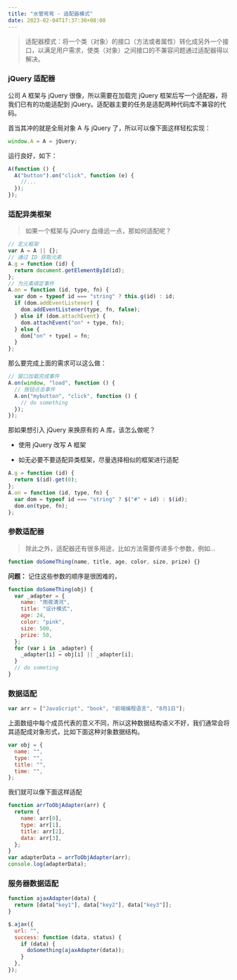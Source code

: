 ```yaml
---
title: "水管弯弯 - 适配器模式"
date: 2023-02-04T17:37:30+08:00
---
```


> 适配器模式：将一个类（对象）的接口（方法或者属性）转化成另外一个接口，以满足用户需求，使类（对象）之间接口的不兼容问题通过适配器得以解决。

### jQuery 适配器

公司 A 框架与 jQuery 很像，所以需要在加载完 jQuery 框架后写一个适配器，将我们已有的功能适配到 jQuery。适配器主要的任务是适配两种代码库不兼容的代码。

首当其冲的就是全局对象 A 与 jQuery 了，所以可以像下面这样轻松实现：

```js
window.A = A = jQuery;
```

运行良好，如下：

```js
A(function () {
  A("button").on("click", function (e) {
    //...
  });
});
```

### 适配异类框架

> 如果一个框架与 jQuery 血缘远一点，那如何适配呢？

```js
// 定义框架
var A = A || {};
// 通过 ID 获取元素
A.g = function (id) {
  return document.getElementById(id);
};
// 为元素绑定事件
A.on = function (id, type, fn) {
  var dom = typeof id === "string" ? this.g(id) : id;
  if (dom.addEventListener) {
    dom.addEventListener(type, fn, false);
  } else if (dom.attachEvent) {
    dom.attachEvent("on" + type, fn);
  } else {
    dom["on" + type] = fn;
  }
};
```

那么要完成上面的需求可以这么做：

```js
// 窗口加载完成事件
A.on(window, "load", function () {
  // 按钮点击事件
  A.on("mybutton", "click", function () {
    // do something
  });
});
```

那如果想引入 jQuery 来换原有的 A 库，该怎么做呢？

- 使用 jQuery 改写 A 框架

- 如无必要不要适配异类框架，尽量选择相似的框架进行适配

```js
A.g = function (id) {
  return $(id).get(0);
};
A.on = function (id, type, fn) {
  var dom = typeof id === "string" ? $("#" + id) : $(id);
  dom.on(type, fn);
};
```

### 参数适配器

> 除此之外，适配器还有很多用途，比如方法需要传递多个参数，例如...

```js
function doSomeThing(name, title, age, color, size, prize) {}
```

**问题：** 记住这些参数的顺序是很困难的，

```js
function doSomeThing(obj) {
  var _adapter = {
    name: "雨夜清河",
    title: "设计模式",
    age: 24,
    color: "pink",
    size: 500,
    prize: 50,
  };
  for (var i in _adapter) {
    _adapter[i] = obj[i] || _adapter[i];
  }
  // do someting
}
```

### 数据适配

```js
var arr = ["JavaScript", "book", "前端编程语言", "8月1日"];
```

上面数组中每个成员代表的意义不同，所以这种数据结构语义不好，我们通常会将其适配成对象形式，比如下面这种对象数据结构。

```js
var obj = {
  name: "",
  type: "",
  title: "",
  time: "",
};
```

我们就可以像下面这样适配

```js
function arrToObjAdapter(arr) {
  return {
    name: arr[0],
    type: arr[1],
    title: arr[2],
    data: arr[3],
  };
}
var adapterData = arrToObjAdapter(arr);
console.log(adapterData);
```

### 服务器数据适配

```js
function ajaxAdapter(data) {
  return [data["key1"], data["key2"], data["key3"]];
}

$.ajax({
  url: "",
  success: function (data, status) {
    if (data) {
      doSomething(ajaxAdapter(data));
    }
  },
});
```

